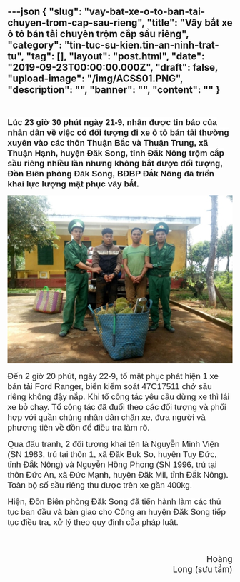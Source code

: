 ---json
{
    "slug": "vay-bat-xe-o-to-ban-tai-chuyen-trom-cap-sau-rieng",
    "title": "Vây bắt xe ô tô bán tải chuyên trộm cắp sầu riêng",
    "category": "tin-tuc-su-kien.tin-an-ninh-trat-tu",
    "tag": [],
    "layout": "post.html",
    "date": "2019-09-23T00:00:00.000Z",
    "draft": false,
    "upload-image": "/img/ACSS01.PNG",
    "description": "",
    "banner": "",
    "__content__": ""
}
---
<p>&nbsp;</p>

<p><strong><span style="font-size:14.0pt"><span style="background-color:white"><span style="font-family:&quot;Arial&quot;,&quot;sans-serif&quot;"><span style="color:#222222">L&uacute;c 23 giờ 30 ph&uacute;t ng&agrave;y 21-9, nhận được tin b&aacute;o của nh&acirc;n d&acirc;n về việc c&oacute; đối tượng đi xe &ocirc; t&ocirc; b&aacute;n tải thường xuy&ecirc;n v&agrave;o c&aacute;c th&ocirc;n Thuận Bắc v&agrave; Thuận Trung, x&atilde; Thuận Hạnh, huyện Đăk Song, tỉnh Đắk N&ocirc;ng trộm cắp sầu ri&ecirc;ng nhiều lần nhưng kh&ocirc;ng bắt được đối tượng, Đồn Bi&ecirc;n ph&ograve;ng Đăk Song, BĐBP Đắk N&ocirc;ng đ&atilde; triển khai lực lượng mật phục v&acirc;y bắt.</span></span></span></span></strong></p>

<p><img alt="" src="/img/ACSS01.PNG" /></p>

<p style="margin-left:0cm; margin-right:0cm"><span style="background-color:white"><span style="font-size:14.0pt"><span style="font-family:&quot;Arial&quot;,&quot;sans-serif&quot;"><span style="color:#222222">Đến 2 giờ 20 ph&uacute;t, ng&agrave;y 22-9, tổ mật phục ph&aacute;t hiện 1 xe b&aacute;n tải Ford Ranger, biển kiểm so&aacute;t 47C17511 chở sầu ri&ecirc;ng kh&ocirc;ng đậy nắp. Khi tổ c&ocirc;ng t&aacute;c y&ecirc;u cầu dừng xe th&igrave; l&aacute;i xe bỏ chạy. Tổ c&ocirc;ng t&aacute;c đ&atilde; đuổi theo c&aacute;c đối tượng v&agrave; phối hợp với quần ch&uacute;ng nh&acirc;n d&acirc;n chặn xe, đưa người v&agrave; phương tiện về đồn để điều tra l&agrave;m r&otilde;.</span></span></span></span></p>

<p style="margin-left:0cm; margin-right:0cm"><span style="background-color:white"><span style="font-size:14.0pt"><span style="font-family:&quot;Arial&quot;,&quot;sans-serif&quot;"><span style="color:#222222">Qua đấu tranh, 2 đối tượng khai t&ecirc;n l&agrave; Nguyễn Minh Viện (SN 1983, tr&uacute; tại th&ocirc;n 1, x&atilde; Đăk Buk So, huyện Tuy Đức, tỉnh Đắk N&ocirc;ng) v&agrave; Nguyễn Hồng Phong (SN 1996, tr&uacute; tại th&ocirc;n Đức An, x&atilde; Đức Mạnh, huyện Đăk Mil, tỉnh Đắk N&ocirc;ng). To&agrave;n bộ số sầu ri&ecirc;ng thu được tr&ecirc;n xe gần 400kg.</span></span></span></span></p>

<p style="margin-left:0cm; margin-right:0cm"><span style="background-color:white"><span style="font-size:14.0pt"><span style="font-family:&quot;Arial&quot;,&quot;sans-serif&quot;"><span style="color:#222222">Hiện, Đồn Bi&ecirc;n ph&ograve;ng Đăk Song đ&atilde; tiến h&agrave;nh l&agrave;m c&aacute;c thủ tục ban đầu v&agrave; b&agrave;n giao cho C&ocirc;ng an huyện Đăk Song tiếp tục điều tra, xử l&yacute; theo quy định của ph&aacute;p luật.</span></span></span></span></p>

<p style="text-align:right"><span style="font-size:14.0pt">&nbsp;&nbsp;&nbsp;&nbsp;&nbsp;&nbsp;&nbsp;&nbsp;&nbsp;&nbsp;&nbsp;&nbsp;&nbsp;&nbsp;&nbsp;&nbsp;&nbsp;&nbsp;&nbsp;&nbsp;&nbsp;&nbsp;&nbsp;&nbsp;&nbsp;&nbsp;&nbsp;&nbsp;&nbsp;&nbsp;&nbsp;&nbsp;&nbsp;&nbsp;&nbsp;&nbsp;&nbsp;&nbsp;&nbsp;&nbsp;&nbsp;&nbsp;&nbsp;&nbsp;&nbsp;&nbsp;&nbsp;&nbsp;&nbsp;&nbsp;&nbsp;&nbsp;&nbsp;&nbsp;&nbsp;&nbsp;&nbsp;&nbsp;&nbsp;&nbsp;&nbsp;&nbsp;&nbsp;&nbsp;&nbsp;&nbsp;&nbsp;&nbsp;&nbsp;&nbsp;&nbsp;&nbsp;&nbsp;&nbsp;&nbsp;&nbsp;&nbsp;&nbsp;&nbsp;&nbsp;&nbsp;&nbsp;&nbsp;&nbsp;&nbsp;&nbsp;&nbsp;&nbsp;&nbsp;&nbsp;&nbsp;&nbsp;&nbsp;&nbsp;&nbsp;&nbsp;&nbsp;&nbsp;&nbsp;&nbsp;&nbsp;&nbsp;&nbsp;&nbsp;&nbsp;&nbsp;&nbsp;&nbsp;&nbsp;&nbsp;&nbsp;&nbsp;&nbsp;&nbsp;&nbsp;&nbsp;&nbsp;&nbsp;&nbsp;&nbsp;&nbsp;&nbsp;&nbsp;&nbsp;&nbsp;&nbsp;&nbsp;&nbsp;&nbsp;&nbsp;&nbsp;&nbsp;&nbsp;&nbsp;&nbsp;&nbsp;&nbsp;&nbsp;&nbsp;&nbsp;&nbsp;&nbsp;&nbsp; &nbsp;&nbsp;&nbsp;&nbsp;&nbsp;&nbsp;&nbsp;&nbsp;&nbsp;&nbsp;&nbsp;&nbsp;&nbsp;&nbsp;&nbsp;&nbsp;&nbsp;&nbsp;&nbsp;&nbsp;&nbsp;&nbsp;&nbsp;&nbsp;&nbsp;&nbsp;&nbsp;&nbsp;&nbsp;&nbsp;&nbsp;&nbsp;&nbsp;&nbsp;&nbsp;&nbsp;&nbsp;&nbsp;&nbsp;&nbsp;&nbsp;&nbsp;&nbsp;&nbsp;&nbsp;&nbsp;&nbsp;&nbsp;&nbsp;&nbsp;&nbsp;&nbsp;&nbsp;&nbsp;&nbsp;&nbsp;&nbsp;&nbsp;&nbsp;&nbsp;&nbsp;&nbsp;&nbsp;&nbsp;&nbsp;&nbsp;&nbsp;&nbsp;&nbsp;&nbsp;&nbsp;&nbsp;&nbsp;&nbsp;&nbsp;&nbsp; Ho&agrave;ng Long (sưu tầm)</span></p>
